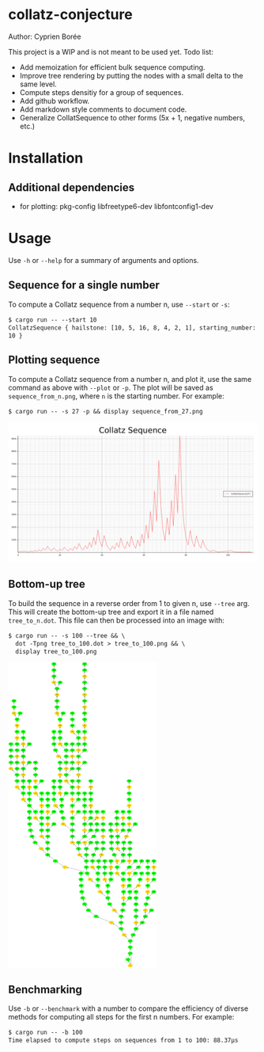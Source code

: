 # collatz-conjecture

Author: Cyprien Borée

This project is a WIP and is not meant to be used yet.
Todo list:
- Add memoization for efficient bulk sequence computing.
- Improve tree rendering by putting the nodes with a small delta to the same
level.
- Compute steps densitiy for a group of sequences.
- Add github workflow.
- Add markdown style comments to document code.
- Generalize CollatSequence to other forms (5x + 1, negative numbers, etc.)

# Installation

## Additional dependencies

- for plotting: pkg-config libfreetype6-dev libfontconfig1-dev

# Usage

Use `-h` or `--help` for a summary of arguments and options.

## Sequence for a single number
To compute a Collatz sequence from a number n, use `--start` or `-s`:
```terminal
$ cargo run -- --start 10
CollatzSequence { hailstone: [10, 5, 16, 8, 4, 2, 1], starting_number: 10 }
```

## Plotting sequence
To compute a Collatz sequence from a number n, and plot it, use the same command
as above with `--plot` or `-p`. The plot will be saved as `sequence_from_n.png`,
where `n` is the starting number. For example:
```terminal
$ cargo run -- -s 27 -p && display sequence_from_27.png
```
![Collatz Sequence for n = 27](rsc/img/sequence_from_27.png)

## Bottom-up tree
To build the sequence in a reverse order from 1 to given n, use `--tree` arg.
This will create the bottom-up tree and export it in a file named
`tree_to_n.dot`. This file can then be processed into an image with:
```terminal
$ cargo run -- -s 100 --tree && \
  dot -Tpng tree_to_100.dot > tree_to_100.png && \
  display tree_to_100.png
```

<img src="rsc/img/tree_to_1000.png" width="300">

## Benchmarking
Use `-b` or `--benchmark` with a number to compare the efficiency of diverse
methods for computing all steps for the first n numbers. For example:
```terminal
$ cargo run -- -b 100
Time elapsed to compute steps on sequences from 1 to 100: 88.37µs
```

